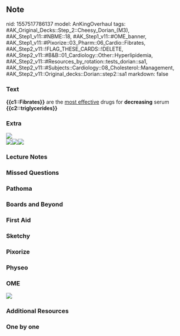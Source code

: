 ## Note
nid: 1557517786137
model: AnKingOverhaul
tags: #AK_Original_Decks::Step_2::Cheesy_Dorian_(M3), #AK_Step1_v11::#NBME::18, #AK_Step1_v11::#OME_banner, #AK_Step1_v11::#Pixorize::03_Pharm::06_Cardio::Fibrates, #AK_Step2_v11::!FLAG_THESE_CARDS::!DELETE, #AK_Step2_v11::#B&B::01_Cardiology::Other::Hyperlipidemia, #AK_Step2_v11::#Resources_by_rotation::tests_dorian::sa1, #AK_Step2_v11::#Subjects::Cardiology::08_Cholesterol::Management, #AK_Step2_v11::Original_decks::Dorian::step2::sa1
markdown: false

### Text
<div>
  <b>{{c1::Fibrates}}</b> are the <u>most effective</u> drugs for
  <b>decreasing</b> serum <b>{{c2::triglycerides}}</b>
</div>

### Extra
<div>
  <i><img src="wrong%20again%20boi.png"></i>
</div>
<div>
  <i><img src="paste-13099650252803.jpg"><img src=
  "paste-13194139533315.jpg"><img src=
  "paste-13292923781123.jpg"></i>
</div>

### Lecture Notes


### Missed Questions


### Pathoma


### Boards and Beyond


### First Aid


### Sketchy


### Pixorize


### Physeo


### OME
<div class="ome-widget">
  <a href="https://onlinemeded.org?ref=anki"><img src=
  "_OME_AnkiFlashcards_General_3.png"></a>
</div>

### Additional Resources


### One by one

